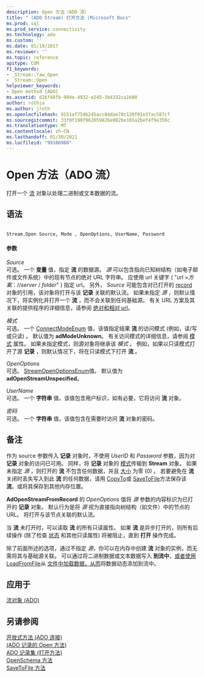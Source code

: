```yaml
---
description: Open 方法（ADO 流）
title: " (ADO Stream) 打开方法 |Microsoft Docs"
ms.prod: sql
ms.prod_service: connectivity
ms.technology: ado
ms.custom: ''
ms.date: 01/19/2017
ms.reviewer: ''
ms.topic: reference
apitype: COM
f1_keywords:
- _Stream::raw_Open
- _Stream::Open
helpviewer_keywords:
- Open method [ADO]
ms.assetid: d26f48fb-904e-4932-a245-3b4332ca1600
author: rothja
ms.author: jroth
ms.openlocfilehash: 9151af754b245acc04dae70c120f01e37ac587cf
ms.sourcegitcommit: 33f0f190f962059826e002be165a2bef4f9e350c
ms.translationtype: MT
ms.contentlocale: zh-CN
ms.lasthandoff: 01/30/2021
ms.locfileid: "99166980"
---
```

# <a name="open-method-ado-stream"></a>Open 方法（ADO 流）
打开一个 [流](./stream-object-ado.md) 对象以处理二进制或文本数据的流。  
  
## <a name="syntax"></a>语法  
  
```  
  
Stream.Open Source, Mode , OpenOptions, UserName, Password  
```  
  
#### <a name="parameters"></a>参数  
 *Source*  
 可选。 一个 **变量** 值，指定 **流** 的数据源。 *源* 可以包含指向已知树结构（如电子邮件或文件系统）中的现有节点的绝对 URL 字符串。 应使用 url 关键字 ( "url =*方案*：//*server* / *folder*" ) 指定 url。 另外， *Source* 可能包含对已打开的 [record](./record-object-ado.md) 对象的引用，该对象将打开与该 **记录** 关联的默认流。 如果未指定 *源* ，则默认情况下，将实例化并打开一个 **流** ，而不会关联到任何基础源。 有关 URL 方案及其关联的提供程序的详细信息，请参阅 [绝对和相对 url](../../guide/data/absolute-and-relative-urls.md)。  
  
 *模式*  
 可选。 一个 [ConnectModeEnum](./connectmodeenum.md) 值，该值指定结果 **流** 的访问模式 (例如，读/写或只读) 。 默认值为 **adModeUnknown**。 有关访问模式的详细信息，请参阅 [模式](./mode-property-ado.md) 属性。 如果未指定模式，则源对象将继承该 *模式* 。 例如，如果以只读模式打开了源 **记录** ，则默认情况下，将在只读模式下打开 **流** 。  
  
 *OpenOptions*  
 可选。 [StreamOpenOptionsEnum](./streamopenoptionsenum.md)值。 默认值为 **adOpenStreamUnspecified**。  
  
 *UserName*  
 可选。 一个 **字符串** 值，该值包含用户标识，如有必要，它将访问 **流** 对象。  
  
 *密码*  
 可选。 一个 **字符串** 值，该值包含在需要时访问 **流** 对象的密码。  
  
## <a name="remarks"></a>备注  
 作为 source 参数传入 **记录** 对象时，不使用 *UserID* 和 *Password* 参数，因为对 **记录** 对象的访问已可用。 同样，将 **记录** 对象的 [模式](./mode-property-ado.md)传输到 **Stream** 对象。 如果未指定 *源* ，则打开的 **流** 不包含任何数据，并且 [大小](./size-property-ado-stream.md) 为零 (0) 。 若要避免在 **流** 关闭时丢失写入到此 **流** 的任何数据，请用 [CopyTo](./copyto-method-ado.md)或 [SaveToFile](./savetofile-method.md)方法保存该 **流**，或将其保存到其他内存位置。  
  
 **AdOpenStreamFromRecord** 的 *OpenOptions* 值将 *源* 参数的内容标识为已打开的 **记录** 对象。 默认行为是将 *源* 视为直接指向树结构（如文件）中的节点的 URL。 将打开与该节点关联的默认流。  
  
 当 **流** 未打开时，可以读取 **流** 的所有只读属性。 如果 **流** 是异步打开的，则所有后续操作 (除了检查 [状态](./state-property-ado.md) 和其他只读属性) 将被阻止，直到 **打开** 操作完成。  
  
 除了前面所述的选项，通过不指定 *源*，你可以在内存中创建 **流** 对象的实例，而无需将其与基础源关联。 可以通过将二进制数据或文本数据写入 **到流中**，[或者使用](./write-method.md) [LoadFromFile](./loadfromfile-method-ado.md)从 [文件中加载数据，从而](./writetext-method.md)将数据动态添加到流中。  
  
## <a name="applies-to"></a>应用于  
 [流对象 (ADO)](./stream-object-ado.md)  
  
## <a name="see-also"></a>另请参阅  
 [开放式方法 (ADO 连接) ](./open-method-ado-connection.md)   
 [ (ADO 记录的 Open 方法) ](./open-method-ado-record.md)   
 [ADO 记录集 (打开方法) ](./open-method-ado-recordset.md)   
 [OpenSchema 方法](./openschema-method.md)   
 [SaveToFile 方法](./savetofile-method.md)